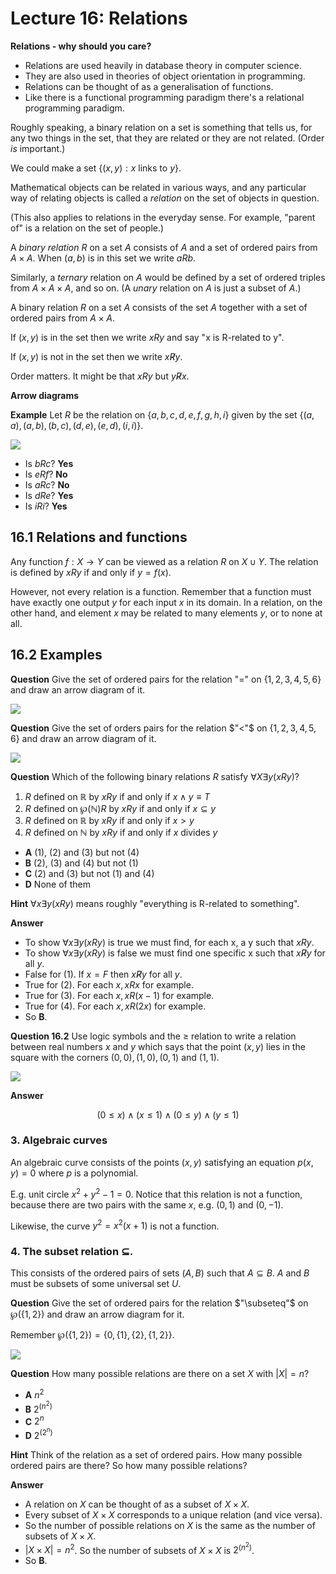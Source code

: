 # Lecture 16: Relations

**Relations - why should you care?**

- Relations are used heavily in database theory in computer science.
- They are also used in theories of object orientation in programming.
- Relations can be thought of as a generalisation of functions.
- Like there is a functional programming paradigm there's a relational
  programming paradigm.

Roughly speaking, a binary relation on a set is something that tells us, for
any two things in the set, that they are related or they are not related. (Order
_is_ important.)

We could make a set $\{(x,y): x \text{ links to } y \}$.

Mathematical objects can be related in various ways, and any particular way of
relating objects is called a _relation_ on the set of objects in question.

(This also applies to relations in the everyday sense. For example, "parent of"
is a relation on the set of people.)

A _binary relation_ $R$ on a set $A$ consists of $A$ and a set of ordered pairs
from $A \times A$. When $(a,b)$ is in this set we write $aRb$.

Similarly, a _ternary_ relation on $A$ would be defined by a set of ordered
triples from $A \times A \times A$, and so on. (A _unary_ relation on $A$ is
just a subset of $A$.)

A binary relation $R$ on a set $A$ consists of the set $A$ together with a set
of ordered pairs from $A \times A$.

If $(x,y)$ is in the set then we write $xRy$ and say "x is R-related to y".

If $(x,y)$ is not in the set then we write $x \not R y$.

Order matters. It might be that $xRy$ but $y \not R x$.

**Arrow diagrams**

**Example** Let $R$ be the relation on $\{a,b,c,d,e,f,g,h,i\}$ given by the set
$\{(a,a),(a,b),(b,c),(d,e),(e,d),(i,i)\}$.

![](images/L16-P9.png)

- Is $bRc$? **Yes**
- Is $eRf$? **No**
- Is $aRc$? **No**
- Is $dRe$? **Yes**
- Is $iRi$? **Yes**

## 16.1 Relations and functions

Any function $f: X \rightarrow Y$ can be viewed as a relation $R$ on $X \cup
Y$. The relation is defined by $xRy$ if and only if $y=f(x)$.

However, not every relation is a function. Remember that a function must have
exactly one output $y$ for each input $x$ in its domain. In a relation, on the
other hand, and element $x$ may be related to many elements $y$, or to none at
all.

## 16.2 Examples

**Question** Give the set of ordered pairs for the relation "=" on
$\{1,2,3,4,5,6\}$ and draw an arrow diagram of it.

![](images/L16-P12.png)

**Question** Give the set of orders pairs for the relation $"<"$ on
$\{1,2,3,4,5,6\}$ and draw an arrow diagram of it.

![](images/L16-P14.png)

**Question** Which of the following binary relations $R$ satisfy $\forall X
\exists y (xRy)$?

1. $R$ defined on $\mathbb{R}$ by $xRy$ if and only if $x \land y \equiv T$
2. $R$ defined on $\wp(\mathbb{N})R$ by $xRy$ if and only if $x \subseteq y$
3. $R$ defined on $\mathbb{R}$ by $xRy$ if and only if $x > y$
4. $R$ defined on $\mathbb{N}$ by $xRy$ if and only if $x$ divides $y$

- **A** (1), (2) and (3) but not (4)
- **B** (2), (3) and (4) but not (1)
- **C** (2) and (3) but not (1) and (4)
- **D** None of them

**Hint** $\forall x \exists y(xRy)$ means roughly "everything is R-related to
something".

**Answer**

- To show $\forall x \exists y(xRy)$ is true we must find, for each x, a y such
  that $xRy$.
- To show $\forall x \exists y(xRy)$ is false we must find one specific x such
  that $x \not R y$ for all $y$.
- False for (1). If $x=F$ then $x \not R y$ for all $y$.
- True for (2). For each $x, xRx$ for example.
- True for (3). For each $x, xR(x-1)$ for example.
- True for (4). For each $x, xR(2x)$ for example.
- So **B**.

**Question 16.2** Use logic symbols and the $\geq$ relation to write a relation
between real numbers $x$ and $y$ which says that the point $(x,y)$ lies in the
square with the corners $(0,0), (1,0), (0,1)$ and $(1, 1)$.

![](images/L16-P17.png)

**Answer**

$$(0 \leq x) \land (x \leq 1) \land (0 \leq y) \land (y \leq 1)$$

### 3. Algebraic curves

An algebraic curve consists of the points $(x,y)$ satisfying an equation $p(x,y)
= 0$ where $p$ is a polynomial.

E.g. unit circle $x^2 + y^2 - 1 = 0$. Notice that this relation is not a
function, because there are two pairs with the same $x$, e.g. $(0,1)$ and
$(0,-1)$.

Likewise, the curve $y^2 = x^2(x+1)$ is not a function.

### 4. The subset relation $\subseteq$.

This consists of the ordered pairs of sets $(A,B)$ such that $A \subseteq B$.
$A$ and $B$ must be subsets of some universal set $U$.

**Question** Give the set of ordered pairs for the relation $"\subseteq"$ on
$\wp(\{1,2\})$ and draw an arrow diagram for it.

Remember $\wp(\{1,2\}) = \{0, \{1\}, \{2\}, \{1,2\}\}$.

![](images/L16-P20.png)

**Question** How many possible relations are there on a set $X$ with $|X| = n$?

- **A** $n^2$
- **B** $2^{(n^2)}$
- **C** $2^n$
- **D** $2^{(2^n)}$

**Hint** Think of the relation as a set of ordered pairs. How many possible
ordered pairs are there? So how many possible relations?

**Answer**

- A relation on $X$ can be thought of as a subset of $X \times X$.
- Every subset of $X \times X$ corresponds to a unique relation (and vice
  versa).
- So the number of possible relations on $X$ is the same as the number of
  subsets of $X \times X$.
- $|X \times X| = n^2$. So the number of subsets of $X \times X$ is $2^{(n^2)}$.
- So **B**.
